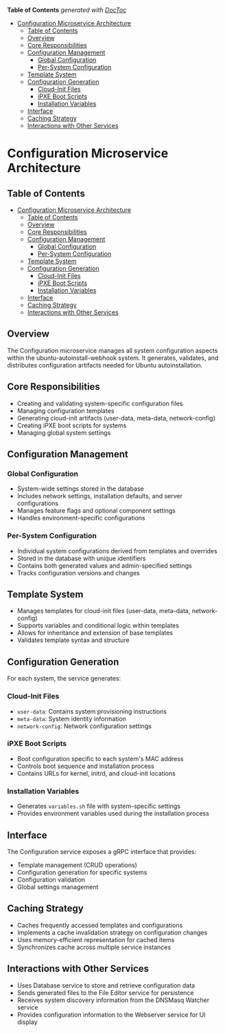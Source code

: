 <!-- START doctoc generated TOC please keep comment here to allow auto update -->
<!-- DON'T EDIT THIS SECTION, INSTEAD RE-RUN doctoc TO UPDATE -->
**Table of Contents**  *generated with [DocToc](https://github.com/thlorenz/doctoc)*

- [Configuration Microservice Architecture](#configuration-microservice-architecture)
  - [Table of Contents](#table-of-contents)
  - [Overview](#overview)
  - [Core Responsibilities](#core-responsibilities)
  - [Configuration Management](#configuration-management)
    - [Global Configuration](#global-configuration)
    - [Per-System Configuration](#per-system-configuration)
  - [Template System](#template-system)
  - [Configuration Generation](#configuration-generation)
    - [Cloud-Init Files](#cloud-init-files)
    - [iPXE Boot Scripts](#ipxe-boot-scripts)
    - [Installation Variables](#installation-variables)
  - [Interface](#interface)
  - [Caching Strategy](#caching-strategy)
  - [Interactions with Other Services](#interactions-with-other-services)

<!-- END doctoc generated TOC please keep comment here to allow auto update -->

# Configuration Microservice Architecture

## Table of Contents
- [Configuration Microservice Architecture](#configuration-microservice-architecture)
  - [Table of Contents](#table-of-contents)
  - [Overview](#overview)
  - [Core Responsibilities](#core-responsibilities)
  - [Configuration Management](#configuration-management)
    - [Global Configuration](#global-configuration)
    - [Per-System Configuration](#per-system-configuration)
  - [Template System](#template-system)
  - [Configuration Generation](#configuration-generation)
    - [Cloud-Init Files](#cloud-init-files)
    - [iPXE Boot Scripts](#ipxe-boot-scripts)
    - [Installation Variables](#installation-variables)
  - [Interface](#interface)
  - [Caching Strategy](#caching-strategy)
  - [Interactions with Other Services](#interactions-with-other-services)

## Overview

The Configuration microservice manages all system configuration aspects within the ubuntu-autoinstall-webhook system. It generates, validates, and distributes configuration artifacts needed for Ubuntu autoinstallation.

## Core Responsibilities

- Creating and validating system-specific configuration files
- Managing configuration templates
- Generating cloud-init artifacts (user-data, meta-data, network-config)
- Creating iPXE boot scripts for systems
- Managing global system settings

## Configuration Management

### Global Configuration
- System-wide settings stored in the database
- Includes network settings, installation defaults, and server configurations
- Manages feature flags and optional component settings
- Handles environment-specific configurations

### Per-System Configuration
- Individual system configurations derived from templates and overrides
- Stored in the database with unique identifiers
- Contains both generated values and admin-specified settings
- Tracks configuration versions and changes

## Template System

- Manages templates for cloud-init files (user-data, meta-data, network-config)
- Supports variables and conditional logic within templates
- Allows for inheritance and extension of base templates
- Validates template syntax and structure

## Configuration Generation

For each system, the service generates:

### Cloud-Init Files
- `user-data`: Contains system provisioning instructions
- `meta-data`: System identity information
- `network-config`: Network configuration settings

### iPXE Boot Scripts
- Boot configuration specific to each system's MAC address
- Controls boot sequence and installation process
- Contains URLs for kernel, initrd, and cloud-init locations

### Installation Variables
- Generates `variables.sh` file with system-specific settings
- Provides environment variables used during the installation process

## Interface

The Configuration service exposes a gRPC interface that provides:

- Template management (CRUD operations)
- Configuration generation for specific systems
- Configuration validation
- Global settings management

## Caching Strategy

- Caches frequently accessed templates and configurations
- Implements a cache invalidation strategy on configuration changes
- Uses memory-efficient representation for cached items
- Synchronizes cache across multiple service instances

## Interactions with Other Services

- Uses Database service to store and retrieve configuration data
- Sends generated files to the File Editor service for persistence
- Receives system discovery information from the DNSMasq Watcher service
- Provides configuration information to the Webserver service for UI display
